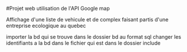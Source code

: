 #Projet web utilisation de l'API Google map

Affichage d'une liste de vehicule et de complex faisant partis d'une
entreprise ecologique au quebec 

importer la bd qui se trouve dans le dossier bd au format sql
changer les identifiants a la bd dans le fichier qui est dans le dossier include

